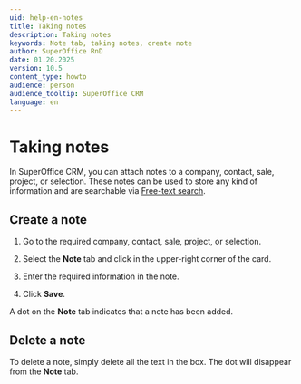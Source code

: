 ```yaml
---
uid: help-en-notes
title: Taking notes
description: Taking notes
keywords: Note tab, taking notes, create note
author: SuperOffice RnD
date: 01.20.2025
version: 10.5
content_type: howto
audience: person
audience_tooltip: SuperOffice CRM
language: en
---
```


# Taking notes

In SuperOffice CRM, you can attach notes to a company, contact, sale, project, or selection. These notes can be used to store any kind of information and are searchable via [Free-text search][1].

## Create a note

1. Go to the required company, contact, sale, project, or selection.

1. Select the **Note** tab and click <i class="ph ph-pencil-simple" aria-label="Edit"></i> in the upper-right corner of the card.

1. Enter the required information in the note.

1. Click **Save**.

A dot on the **Note** tab indicates that a note has been added.

## Delete a note

To delete a note, simply delete all the text in the box. The dot will disappear from the **Note** tab.

<!-- Referenced links -->
[1]: ../../search-options/learn/freetext-search.md
